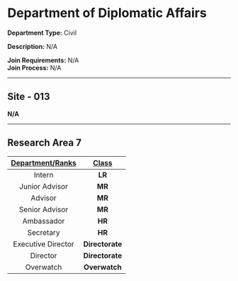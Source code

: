 # Department of Diplomatic Affairs

**Department Type:** Civil

**Description:** N/A

**Join Requirements:** N/A  
**Join Process:** N/A

---

## Site - 013
**N/A**

---

## Research Area 7
| **<ins>Department/Ranks</ins>** | **<ins>Class</ins>** |
|:---:|:---:|
| Intern | **LR** |
| Junior Advisor | **MR** |
| Advisor | **MR** |
| Senior Advisor | **MR** |
| Ambassador | **HR** |
| Secretary | **HR** |
| Executive Director | **Directorate** |
| Director | **Directorate** |
| Overwatch | **Overwatch** |